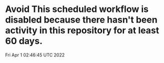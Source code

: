 # Avoid This scheduled workflow is disabled because there hasn't been activity in this repository for at least 60 days.
Fri Apr  1 02:46:45 UTC 2022
